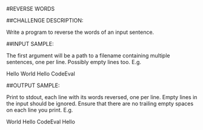 #REVERSE WORDS

##CHALLENGE DESCRIPTION:

Write a program to reverse the words of an input sentence.

##INPUT SAMPLE:

The first argument will be a path to a filename containing multiple sentences, one per line. Possibly empty lines too. E.g.

Hello World
Hello CodeEval

##OUTPUT SAMPLE:

Print to stdout, each line with its words reversed, one per line. Empty lines in the input should be ignored. Ensure that there are no trailing empty spaces on each line you print. E.g.

World Hello
CodeEval Hello